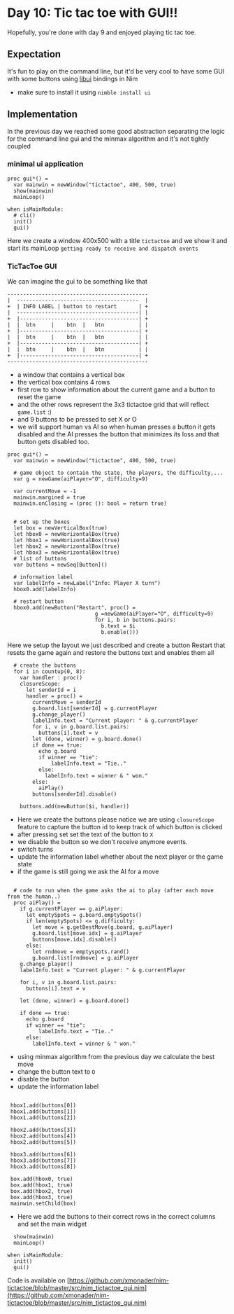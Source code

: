 # Day 10: Tic tac toe with GUI!!
Hopefully, you're done with day 9 and enjoyed playing tic tac toe.

## Expectation
It's fun to play on the command line, but it'd be very cool to have some GUI with some buttons using [libui](https://github.com/nim-lang/ui) bindings in Nim

- make sure to install it using `nimble install ui`

## Implementation
In the previous day we reached some good abstraction separating the logic for the command line gui and the minmax algorithm and it's not tightly coupled 


### minimal ui application

```Nimrod
proc gui*() = 
  var mainwin = newWindow("tictactoe", 400, 500, true)
  show(mainwin)
  mainLoop()

when isMainModule:
  # cli()
  init()
  gui()
```

Here we create a window 400x500 with a title `tictactoe` and we show it and start its mainLoop `getting ready to receive and dispatch events`

### TicTacToe GUI

We can imagine the gui to be something like that

```
---------------------------------------------
|  ---------------------------------------  |
+  | INFO LABEL | button to restart       | +
|  ---------------------------------------| |
+  |--------------------------------------| +
|  |  btn     |    btn  |   btn           | |
+  |--------------------------------------| +
|  |  btn     |    btn  |   btn           | |
+  |--------------------------------------| +
|  |  btn     |    btn  |   btn           | |
+  |--------------------------------------| +
---------------------------------------------
```

- a window that contains  a vertical box
- the vertical box contains 4 rows 
- first row to show information about the current game and a button to reset the game
- and the other rows represent the 3x3 tictactoe grid that will reflect `game.list` :)
- and 9 buttons to be pressed to set X or O
- we will support human vs AI so when human presses a button it gets disabled and the AI presses the button that minimizes its loss and that button gets disabled too.

```Nimrod
proc gui*() = 
  var mainwin = newWindow("tictactoe", 400, 500, true)

  # game object to contain the state, the players, the difficulty,...
  var g = newGame(aiPlayer="O", difficulty=9)

  var currentMove = -1
  mainwin.margined = true
  mainwin.onClosing = (proc (): bool = return true)


  # set up the boxes 
  let box = newVerticalBox(true)
  let hbox0 = newHorizontalBox(true)
  let hbox1 = newHorizontalBox(true)
  let hbox2 = newHorizontalBox(true)
  let hbox3 = newHorizontalBox(true)
  # list of buttons 
  var buttons = newSeq[Button]()

  # information label
  var labelInfo = newLabel("Info: Player X turn")
  hbox0.add(labelInfo)

  # restart button
  hbox0.add(newButton("Restart", proc() = 
                            g =newGame(aiPlayer="O", difficulty=9)
                            for i, b in buttons.pairs:
                              b.text = $i
                              b.enable()))
```

Here we setup the layout we just described and create a button Restart that resets the game again and restore the buttons text and enables them all

```Nimrod
  # create the buttons
  for i in countup(0, 8):
    var handler : proc() 
    closureScope:
      let senderId = i
      handler = proc() =
        currentMove = senderId
        g.board.list[senderId] = g.currentPlayer
        g.change_player()
        labelInfo.text = "Current player: " & g.currentPlayer
        for i, v in g.board.list.pairs:
          buttons[i].text = v
        let (done, winner) = g.board.done()
        if done == true:
          echo g.board
          if winner == "tie":
              labelInfo.text = "Tie.."
          else:
            labelInfo.text = winner & " won."
        else:
          aiPlay()
        buttons[senderId].disable()

    buttons.add(newButton($i, handler))
 ```

 - Here we create the buttons please notice we are using `closureScope` feature to capture the button id to keep track of which button is clicked
 - after pressing set set the text of the button to `X`
 - we disable the button so we don't receive anymore events.
 - switch turns
 - update the information label whether about the next player or the game state
 - if the game is still going we ask the AI for a move


```Nimrod

  # code to run when the game asks the ai to play (after each move from the human..)
  proc aiPlay() = 
    if g.currentPlayer == g.aiPlayer:
      let emptySpots = g.board.emptySpots()
      if len(emptySpots) <= g.difficulty:
        let move = g.getBestMove(g.board, g.aiPlayer)
        g.board.list[move.idx] = g.aiPlayer
        buttons[move.idx].disable()
      else:
        let rndmove = emptyspots.rand()
        g.board.list[rndmove] = g.aiPlayer
    g.change_player()
    labelInfo.text = "Current player: " & g.currentPlayer

    for i, v in g.board.list.pairs:
      buttons[i].text = v
      
    let (done, winner) = g.board.done()

    if done == true:
      echo g.board
      if winner == "tie":
          labelInfo.text = "Tie.."
      else:
        labelInfo.text = winner & " won."

```

- using minmax algorithm from the previous day we calculate the best move
- change the button text to `O`
- disable the button
- update the information label

 ```Nimrod

  hbox1.add(buttons[0])
  hbox1.add(buttons[1])
  hbox1.add(buttons[2])

  hbox2.add(buttons[3])
  hbox2.add(buttons[4])
  hbox2.add(buttons[5])

  hbox3.add(buttons[6])
  hbox3.add(buttons[7])
  hbox3.add(buttons[8])
  
  box.add(hbox0, true)
  box.add(hbox1, true)
  box.add(hbox2, true)
  box.add(hbox3, true)
  mainwin.setChild(box)

```

- Here we add the buttons to their correct rows in the correct columns and set the main widget

```Nimrod
  show(mainwin)
  mainLoop()

when isMainModule:
  init()
  gui()
```

Code is available on [https://github.com/xmonader/nim-tictactoe/blob/master/src/nim_tictactoe_gui.nim](https://github.com/xmonader/nim-tictactoe/blob/master/src/nim_tictactoe_gui.nim)